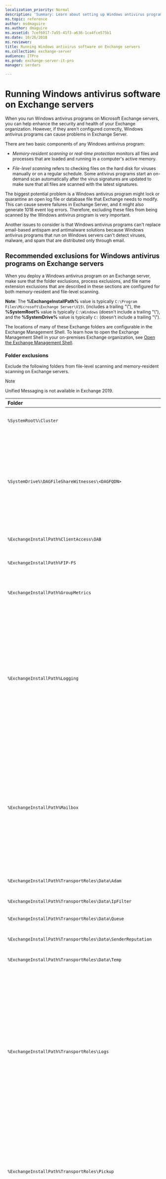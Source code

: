 ```yaml
---
localization_priority: Normal
description: 'Summary: Learn about setting up Windows antivirus programs to run successfully on Exchange 2016 or Exchange 2019 servers by configuring exclusions.'
ms.topic: reference
author: msdmaguire
ms.author: dmaguire
ms.assetid: 7cef6017-7a55-41f3-a636-1ca4fce575b1
ms.date: 10/26/2018
ms.reviewer: 
title: Running Windows antivirus software on Exchange servers
ms.collection: exchange-server
audience: ITPro
ms.prod: exchange-server-it-pro
manager: serdars

---
```


# Running Windows antivirus software on Exchange servers

When you run Windows antivirus programs on Microsoft Exchange servers, you can help enhance the security and health of your Exchange organization. However, if they aren't configured correctly, Windows antivirus programs can cause problems in Exchange Server.

There are two basic components of any Windows antivirus program:

- *Memory-resident scanning* or *real-time protection* monitors all files and processes that are loaded and running in a computer's active memory.

- *File-level scanning* refers to checking files on the hard disk for viruses manually or on a regular schedule. Some antivirus programs start an on-demand scan automatically after the virus signatures are updated to make sure that all files are scanned with the latest signatures.

The biggest potential problem is a Windows antivirus program might lock or quarantine an open log file or database file that Exchange needs to modify. This can cause severe failures in Exchange Server, and it might also generate 1018 event log errors. Therefore, excluding these files from being scanned by the Windows antivirus program is very important.

Another issues to consider is that Windows antivirus programs can't replace email-based antispam and antimalware solutions because Windows antivirus programs that run on Windows servers can't detect viruses, malware, and spam that are distributed only through email.

## Recommended exclusions for Windows antivirus programs on Exchange servers

When you deploy a Windows antivirus program on an Exchange server, make sure that the folder exclusions, process exclusions, and file name extension exclusions that are described in these sections are configured for both memory-resident and file-level scanning.

 **Note**: The **%ExchangeInstallPath%** value is typically `C:\Program Files\Microsoft\Exchange Server\V15\` (includes a trailing "\\"), the **%SystemRoot%** value is typically `C:\Windows` (doesn't include a trailing "\\"), and the **%SystemDrive%** value is typically `C:` (doesn't include a trailing "\\").

The locations of many of these Exchange folders are configurable in the Exchange Management Shell. To learn how to open the Exchange Management Shell in your on-premises Exchange organization, see [Open the Exchange Management Shell](https://docs.microsoft.com/powershell/exchange/exchange-server/open-the-exchange-management-shell).

### Folder exclusions

Exclude the following folders from file-level scanning and memory-resident scanning on Exchange servers.

> [!NOTE]
> Unified Messaging is not available in Exchange 2019.

|**Folder**|**Category**|**Description**|**Servers**|
|:-----|:-----|:-----|:-----|
|`%SystemRoot%\Cluster`|DAGs|The cluster quorum database and other files for database availability groups (DAGs).|Mailbox servers|
|`%SystemDrive%\DAGFileShareWitnesses\<DAGFQDN>`|DAGs|The witness directory on the witness server that's configured for the DAG. The witness server can be virtually any Microsoft Windows server in the local Active Directory forest that isn't already a member of the DAG. <br/> To see the actual location, run the following command: Get-DatabaseAvailabilityGroup \<DAGName\> \| Format-List \*Witness\*|Any|
|`%ExchangeInstallPath%ClientAccess\OAB`|Offline Address Books|Offline Address Book files.|Mailbox servers|
|`%ExchangeInstallPath%FIP-FS`|Antimalware and DLP|Content scanning that's used by the Malware agent and data loss prevention (DLP).|Mailbox servers|
|`%ExchangeInstallPath%GroupMetrics`|MailTips|Group Metrics files that are used to calculate values for the Large Audience and External Recipients MailTips.|Mailbox servers|
|`%ExchangeInstallPath%Logging`|Exchange process logs|This folder contains many different types of Exchange logs in subfolders. For example: <br/>• Calendar Repair Assistant logs <br/>• Managed Folder Assistant logs <br/>• IMAP4 protocol logs <br/>• POP3 protocol logs <br/> To see the actual locations, run the following commands: <br/> Get-MailboxServer -Identity \<ServerName\> \| Format-List \*LogPath\* <br/> Get-PopSettings \<ServerName\> \| Format-List LogFileLocation <br/> Get-ImapSettings \<ServerName\> \| Format-List LogFileLocation|Mailbox servers|
|`%ExchangeInstallPath%Mailbox`|Mailbox databases|Exchange databases, checkpoint files, and log files. By default, these files are located in subfolders based on the name of the database. To see the actual locations, run the following command: Get-MailboxDatabase -Server \<ServerName\> \| Format-List EdbFilePath,LogFolderPath <br/> By default, database context index files are located in the same folder as the database files in a subfolder that's named after the GUID of the database.|Mailbox servers|
|`%ExchangeInstallPath%TransportRoles\Data\Adam`|EdgeSync|Active Directory Lightweight Directory Services (AD LDS) and log files.|Edge Transport servers|
|`%ExchangeInstallPath%TransportRoles\Data\IpFilter`|Connection filtering|IP filter database, checkpoint, and log files.|Edge Transport servers|
|`%ExchangeInstallPath%TransportRoles\Data\Queue`|Queues|Queue database, checkpoint, and log files.|Mailbox servers <br/> Edge Transport servers|
|`%ExchangeInstallPath%TransportRoles\Data\SenderReputation`|Sender reputation|Sender Reputation database, checkpoint, and log files.|Edge Transport servers <br/> Mailbox servers|
|`%ExchangeInstallPath%TransportRoles\Data\Temp`|Content conversion|Content conversion that's done in the transport pipeline.|Mailbox servers <br/> Edge Transport servers|
|`%ExchangeInstallPath%TransportRoles\Logs`|Transport logs|Mail flow and transport pipeline logs are located in subfolders, for example: <br/>• Agent logging <br/>• Connectivity logging <br/>• Message tracking <br/>• Pipeline tracing <br/>• Send and Receive connector protocol logging <br/> To see the actual locations, run the following commands: <br/> Get-TransportService \<ServerName\> \| Format-List \*LogPath,\*TracingPath <br/> Get-FrontEndTransportService \<ServerName\> \| Format-List \*LogPath <br/> Get-MailboxTransportService \<ServerName\> \| Format-List \*LogPath,\*TracingPath|Mailbox servers <br/> Edge Transport servers (Transport service only)|
|`%ExchangeInstallPath%TransportRoles\Pickup`|Pickup directory|The Pickup directory is used by administrators for mail flow testing or by applications that need to create and submit their own message files. <br/> To see the actual location, run the following command: Get-TransportService \<ServerName\> \| Format-List PickupDirectoryPath|Mailbox servers <br/> Edge Transport servers|
|`%ExchangeInstallPath%TransportRoles\Replay`|Replay directory|The Replay directory receives messages from foreign gateway servers and can also be used to resubmit messages that administrators export from the queues of Exchange servers. <br/> To see the actual location, run the following command: Get-TransportService \<ServerName\> | Format-List ReplayDirectoryPath|Mailbox servers <br/> Edge Transport servers|
|`%ExchangeInstallPath%UnifiedMessaging\Grammars`|Unified Messaging|Grammar files for different locales, for example en-EN or es-ES.|Exchange 2016 Mailbox servers|
|`%ExchangeInstallPath%UnifiedMessaging\Prompts`|Unified Messaging|Voice prompts, greetings, and informational message files.|Exchange 2016 Mailbox servers|
|`%ExchangeInstallPath%UnifiedMessaging\Temp`|Unified Messaging|Temporary files generated by Unified Messaging.|Exchange 2016 Mailbox servers|
|`%ExchangeInstallPath%UnifiedMessaging\Voicemail`|Unified Messaging|Voice mail files that are temporarily stored.|Exchange 2016 Mailbox servers|
|`%ExchangeInstallPath%Working\OleConverter`|Content conversion|Transport Neutral Encoding Format (TNEF), also known as Rich Text Format (RTF), to MIME/HTML conversions.|Mailbox servers <br/> Edge Transport servers|
|`%SystemDrive%\inetpub\temp\IIS Temporary Compressed Files`|Web components|Internet Information Services (IIS) compression folder that's used with Outlook on the web.|Mailbox servers|
|`%SystemRoot%\Microsoft.NET\Framework64\v4.0.30319\Temporary ASP.NET Files`|Web components|Temporary files that are used with Exchange services. These files are located in the following subfolders: <br/> autodiscover <br/> ecp <br/> ecp <br/> ews <br/> mapi <br/> mapi_emsmdb <br/> microsoft-server-activesync <br/> oab <br/> owa <br/> owa_calendar <br/> powershell <br/> root <br/> rpc|Mailbox servers|
|`%SystemRoot%\System32\Inetsrv`|Web components| IIS system files.|Mailbox servers|
|`%SystemRoot%\Temp\OICE_<GUID>`|Exchange Search|Temporary files used by the Exchange Search service and Microsoft Filter Pack to perform file conversion in a sandboxed environment.|Mailbox servers|

### Process exclusions

Many antivirus programs support the scanning of processes, which can adversely affect Microsoft Exchange if the incorrect processes are scanned. Therefore, you should exclude the following Exchange or related processes from process scanning.

|**Process**|**Path**|**Comments**|**Servers**|
|:-----|:-----|:-----|:-----|
|ComplianceAuditService.exe|`%ExchangeInstallPath%Bin`|Microsoft Exchange Compliance Audit service (MSComplianceAudit)|Mailbox servers|
|Dsamain.exe|`%SystemRoot%\System32`| Microsoft Exchange ADAM service (ADAM_MSExchange) (Active Directory Lightweight Directory Services (AD LDS) on subscribed Edge Transport servers)|Edge Transport servers|
|EdgeTransport.exe|`%ExchangeInstallPath%Bin`|Microsoft Exchange Transport service worker process|Mailbox servers <br/> Edge Transport servers|
|fms.exe|`%ExchangeInstallPath%FIP-FS\Bin`|Content scanning component that's used by the Malware agent and DLP.|Mailbox servers|
|hostcontrollerservice.exe|`%ExchangeInstallPath%Bin\Search\Ceres\HostController`|Microsoft Exchange Search Host Controller service (HostControllerService)|Mailbox servers|
|inetinfo.exe|`%SystemRoot%\System32\inetsrv`|Internet Information Services (IIS)|Mailbox servers|
|Microsoft.Exchange.AntispamUpdateSvc.exe|`%ExchangeInstallPath%Bin`|Microsoft Exchange Antispam Update service (MSExchangeAntispamUpdate)|Mailbox servers <br/> Edge Transport servers|
|Microsoft.Exchange.ContentFilter.Wrapper.exe|`%ExchangeInstallPath%TransportRoles\agents\Hygiene`|Content Filter agent|Mailbox servers <br/> Edge Transport servers|
|Microsoft.Exchange.Diagnostics.Service.exe|`%ExchangeInstallPath%Bin`|Microsoft Exchange Diagnostics service (MSExchangeDiagnostics)|Mailbox servers <br/> Edge Transport servers|
|Microsoft.Exchange.Directory.TopologyService.exe|`%ExchangeInstallPath%Bin`|Microsoft Exchange Active Directory Topology service (MSExchangeADTopology)|Mailbox servers|
|Microsoft.Exchange.EdgeCredentialSvc.exe|`%ExchangeInstallPath%Bin`|Microsoft Exchange Credential service (MSExchangeEdgeCredential)|Edge Transport servers|
|Microsoft.Exchange.EdgeSyncSvc.exe|`%ExchangeInstallPath%Bin`|Microsoft Exchange EdgeSync service (MSExchangeEdgeSync)|Mailbox servers|
|Microsoft.Exchange.Imap4.exe|`ExchangeInstallPath%FrontEnd\PopImap`|Microsoft Exchange IMAP4 service (MSExchangeImap4)|Mailbox servers|
|Microsoft.Exchange.Imap4service.exe|`%ExchangeInstallPath%ClientAccess\PopImap`|Microsoft Exchange IMAP4 Backend service (MSExchangeIMAP4BE)|Mailbox servers|
|Microsoft.Exchange.Notifications.Broker.exe|`%ExchangeInstallPath%Bin`|Microsoft Exchange Notifications Broker service (MSExchangeNotificationsBroker)|Mailbox servers|
|Microsoft.Exchange.Pop3.exe|`%ExchangeInstallPath%FrontEnd\PopImap`|Microsoft Exchange POP3 service (MSExchangePop3)|Mailbox servers|
|Microsoft.Exchange.Pop3service.exe|`%ExchangeInstallPath%ClientAccess\PopImap`|Microsoft Exchange POP3 Backend service (MSExchangePOP3BE)|Mailbox servers|
|Microsoft.Exchange.ProtectedServiceHost.exe|`%ExchangeInstallPath%Bin`|Microsoft Exchange Service Host service (MSExchangeServiceHost)|Mailbox servers <br/> Edge Transport servers|
|Microsoft.Exchange.RPCClientAccess.Service.exe|`%ExchangeInstallPath%Bin`|Microsoft Exchange RPC Client Access service (MSExchangeRPC)|Mailbox servers|
|Microsoft.Exchange.Search.Service.exe|`%ExchangeInstallPath%Bin`|Microsoft Exchange Search service (MSExchangeFastSearch)|Mailbox servers|
|Microsoft.Exchange.Servicehost.exe|`%ExchangeInstallPath%Bin`|Microsoft Exchange Service Host service (MSExchangeServiceHost)|Mailbox servers <br/> Edge Transport servers|
|Microsoft.Exchange.Store.Service.exe|`%ExchangeInstallPath%Bin`|Microsoft Exchange Information Store service (MSExchangeIS)|Mailbox servers|
|Microsoft.Exchange.Store.Worker.exe|`%ExchangeInstallPath%Bin`|Microsoft Exchange Information Store service worker process|Mailbox servers|
|Microsoft.Exchange.UM.CallRouter.exe|`%ExchangeInstallPath%FrontEnd\CallRouter`|Microsoft Exchange Unified Messaging Call Router service (MSExchangeUMCR)|Exchange 2016 Mailbox servers|
|MSExchangeCompliance.exe|`%ExchangeInstallPath%Bin`|Microsoft Exchange Compliance Service (MSExchangeCompliance)|Mailbox servers|
|MSExchangeDagMgmt.exe|`%ExchangeInstallPath%Bin`|Microsoft Exchange DAG Management service (MSExchangeDagMgmt)|Mailbox servers|
|MSExchangeDelivery.exe|`%ExchangeInstallPath%Bin`|Microsoft Exchange Mailbox Transport Delivery service (MSExchangeDelivery)|Mailbox servers|
|MSExchangeFrontendTransport.exe|`%ExchangeInstallPath%Bin`|Microsoft Exchange Frontend Transport service (MSExchangeFrontEndTransport)|Mailbox servers|
|MSExchangeHMHost.exe|`%ExchangeInstallPath%Bin`|Microsoft Exchange Health Manager service (MSExchangeHM)|Mailbox servers <br/> Edge Transport servers|
|MSExchangeHMWorker.exe|`%ExchangeInstallPath%Bin`|Microsoft Exchange Health Manager service worker process|Mailbox servers <br/> Edge Transport servers|
|MSExchangeMailboxAssistants.exe|`%ExchangeInstallPath%Bin`|Microsoft Exchange Mailbox Assistants service (MSExchangeMailboxAssistants)|Mailbox servers|
|MSExchangeMailboxReplication.exe|`%ExchangeInstallPath%Bin`|Microsoft Exchange Mailbox Replication service (MSExchangeMailboxReplication)|Mailbox servers|
|MSExchangeRepl.exe|`%ExchangeInstallPath%Bin`|Microsoft Exchange Replication service (MSExchangeRepl)|Mailbox servers|
|MSExchangeSubmission.exe|`%ExchangeInstallPath%Bin`|Microsoft Exchange Mailbox Transport Submission service (MSExchangeSubmission)|Mailbox servers|
|MSExchangeTransport.exe|`%ExchangeInstallPath%Bin`|Microsoft Exchange Transport service (MSExchangeTransport)|Mailbox servers <br/> Edge Transport servers|
|MSExchangeTransportLogSearch.exe|`%ExchangeInstallPath%Bin`|Microsoft Exchange Transport Log Search service (MSExchangeTransportLogSearch)|Mailbox servers <br/> Edge Transport servers|
|MSExchangeThrottling.exe|`%ExchangeInstallPath%Bin`|Microsoft Exchange Throttling service (MSExchangeThrottling)|Mailbox servers|
|Noderunner.exe|`%ExchangeInstallPath%Bin\Search\Ceres\Runtime\1.0`|Microsoft Exchange Search service (MSExchangeFastSearch)|Mailbox servers|
|OleConverter.exe|`%ExchangeInstallPath%Bin`|Converts rich text format (RTF) messages to MIME/HTML for external recipients.|Mailbox servers|
|ParserServer.exe|`%ExchangeInstallPath%Bin\Search\Ceres\ParserServer`|Microsoft Exchange Search service (MSExchangeFastSearch)|Mailbox servers|
|Powershell.exe|`C:\Windows\System32\WindowsPowerShell\v1.0`|Exchange Management Shell|Mailbox servers <br/> Edge Transport servers|
|ScanEngineTest.exe|`%ExchangeInstallPath%FIP-FS\Bin`|Content scanning component that's used by the Malware agent and DLP|Mailbox servers|
|ScanningProcess.exe|`%ExchangeInstallPath%FIP-FS\Bin`|Content scanning component that's used by the Malware agent and DLP|Mailbox servers|
|UmService.exe|`%ExchangeInstallPath%Bin`|Microsoft Exchange Unified Messaging service (MSExchangeUM)|Exchange 2016 Mailbox servers|
|UmWorkerProcess.exe|`%ExchangeInstallPath%Bin`|Microsoft Exchange Unified Messaging service worker process|Exchange 2016 Mailbox servers|
|UpdateService.exe|`%ExchangeInstallPath%FIP-FS\Bin`|Content scanning component that's used by the Malware agent and DLP|Mailbox servers|
|W3wp.exe|`%SystemRoot%\System32\inetsrv`|Internet Information Services (IIS)|Mailbox servers|
|wsbexchange.exe|`%ExchangeInstallPath%Bin`|Microsoft Exchange Server Extension for Windows Server Backup (wsbexchange)|Mailbox servers|

### File name extension exclusions

In addition to excluding specific folders and processes, you should exclude the following Exchange-specific file name extensions in case folder exclusions fail or files are moved from their default locations.

|**Extensions**|**Description**|**Servers**|
|:-----|:-----|:-----|
|.config|Application-related extensions|Mailbox servers <br/> Edge Transport servers|
|.chk <br/> .edb <br/> .jfm <br/> .jrs <br/> .log <br/> .que|Database-related extensions|Mailbox servers <br/> Edge Transport servers|
|.dsc <br/> .txt|Group Metrics-related extensions|Mailbox servers|
|.cfg <br/> .grxml|Unified Messaging-related extensions|Exchange 2016 Mailbox servers|
|.lzx|Offline address book-related extensions|Mailbox servers|
